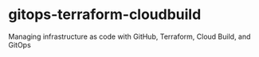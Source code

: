 # gitops-terraform-cloudbuild
Managing infrastructure as code with GitHub, Terraform, Cloud Build, and GitOps
